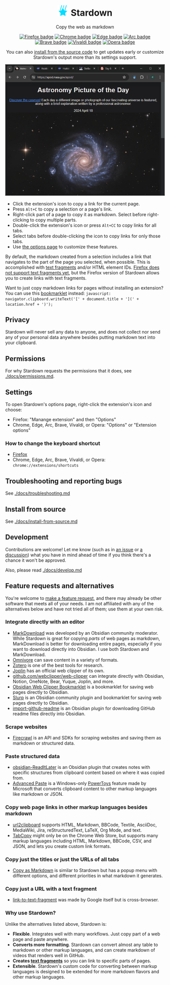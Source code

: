 <h1 align="center"><img width="35" alt="Stardown's icon" src="src/images/icon.svg"> Stardown</h1>

<p align="center">Copy the web as markdown</p>

<p align="center">
    <a href="https://addons.mozilla.org/en-US/firefox/addon/stardown/"><img alt="Firefox badge" src="https://img.shields.io/badge/Firefox-black.svg?logo=firefoxbrowser&style=for-the-badge"></a>
    <a href="https://chrome.google.com/webstore/detail/clicknohlhfdlfjfkaeongkbdgbmkbhb"><img alt="Chrome badge" src="https://img.shields.io/badge/Chrome-black.svg?logo=googlechrome&style=for-the-badge&logoColor=238d41"></a>
    <a href="https://microsoftedge.microsoft.com/addons/detail/stardown/apolhpopcbbillkbfkmdibedlgjffckf"><img alt="Edge badge" src="https://img.shields.io/badge/Edge-black.svg?logo=microsoftedge&style=for-the-badge&logoColor=33b9ab"></a>
    <!-- <a><img alt="Safari badge" src="https://img.shields.io/badge/Safari-black.svg?logo=safari&style=for-the-badge&logoColor=188ff3"></a> -->
    <a href="https://chrome.google.com/webstore/detail/clicknohlhfdlfjfkaeongkbdgbmkbhb"><img alt="Arc badge" src="https://img.shields.io/badge/Arc-black.svg?logo=arc&style=for-the-badge"></a>
    <a href="https://chrome.google.com/webstore/detail/clicknohlhfdlfjfkaeongkbdgbmkbhb"><img alt="Brave badge" src="https://img.shields.io/badge/Brave-black.svg?logo=brave&style=for-the-badge"></a>
    <a href="https://chrome.google.com/webstore/detail/clicknohlhfdlfjfkaeongkbdgbmkbhb"><img alt="Vivaldi badge" src="https://img.shields.io/badge/Vivaldi-black.svg?logo=vivaldi&style=for-the-badge"></a>
    <a href="https://chrome.google.com/webstore/detail/clicknohlhfdlfjfkaeongkbdgbmkbhb"><img alt="Opera badge" src="https://img.shields.io/badge/Opera-black.svg?logo=opera&style=for-the-badge"></a>
</p>
<p align="center">
    You can also
    <a href="./docs/install-from-source.md">
        install from the source code</a>
    to get updates early or customize Stardown's output more than its settings support.
</p>

<p align="center"><img alt="demo gif" src="https://github.com/Stardown-app/assets/blob/main/Stardown.gif"></p>

* Click the extension's icon to copy a link for the current page.
* Press `Alt+C` to copy a selection or a page's link.
* Right-click part of a page to copy it as markdown. Select before right-clicking to copy multiple parts.
* Double-click the extension's icon or press `Alt+CC` to copy links for all tabs.
* Select tabs before double-clicking the icon to copy links for only those tabs.
* Use [the options page](#settings) to customize these features.

By default, the markdown created from a selection includes a link that navigates to the part of the page you selected, when possible. This is accomplished with [text fragments](https://web.dev/articles/text-fragments) and/or HTML element IDs. [Firefox does not support text fragments yet](https://bugzilla.mozilla.org/show_bug.cgi?id=1753933), but the Firefox version of Stardown allows you to create links with text fragments.

<!--
Stardown is free except that if you get it from Apple's App Store, there is a small fee to help cover the $99 USD per year cost I'm paying to keep Stardown available in the App Store.
-->

Want to just copy markdown links for pages without installing an extension? You can use this [bookmarklet](https://en.wikipedia.org/wiki/Bookmarklet) instead: `javascript: navigator.clipboard.writeText('[' + document.title + '](' + location.href + ')');`

## Privacy

Stardown will never sell any data to anyone, and does not collect nor send any of your personal data anywhere besides putting markdown text into your clipboard.

## Permissions

For why Stardown requests the permissions that it does, see [./docs/permissions.md](./docs/permissions.md).

## Settings

To open Stardown's options page, right-click the extension's icon and choose:

* Firefox: "Manange extension" and then "Options"
* Chrome, Edge, Arc, Brave, Vivaldi, or Opera: "Options" or "Extension options"

### How to change the keyboard shortcut

* [Firefox](https://support.mozilla.org/en-US/kb/manage-extension-shortcuts-firefox)
* Chrome, Edge, Arc, Brave, Vivaldi, or Opera: `chrome://extensions/shortcuts`

## Troubleshooting and reporting bugs

See [./docs/troubleshooting.md](./docs/troubleshooting.md)

## Install from source

See [./docs/install-from-source.md](./docs/install-from-source.md)

## Development

Contributions are welcome! Let me know (such as in [an issue](https://github.com/Stardown-app/Stardown/issues) or [a discussion](https://github.com/Stardown-app/Stardown/discussions)) what you have in mind ahead of time if you think there's a chance it won't be approved.

Also, please read [./docs/develop.md](docs/develop.md)

## Feature requests and alternatives

You're welcome to [make a feature request](https://github.com/Stardown-app/Stardown/issues/new?assignees=&labels=enhancement&projects=&template=feature_request.md&title=), and there may already be other software that meets all of your needs. I am not affiliated with any of the alternatives below and have not tried all of them; use them at your own risk.

### Integrate directly with an editor

* [MarkDownload](https://github.com/deathau/markdownload) was developed by an Obsidian community moderator. While Stardown is great for copying *parts* of web pages as markdown, MarkDownload is better for downloading entire pages, especially if you want to download directly into Obsidian. I use both Stardown and MarkDownload.
* [Omnivore](https://omnivore.app/) can save content in a variety of formats.
* [Zotero](https://www.zotero.org/) is one of the best tools for research.
* [Joplin](https://github.com/laurent22/joplin/blob/dev/readme/apps/clipper.md) has an official web clipper of its own.
* [github.com/webclipper/web-clipper](https://github.com/webclipper/web-clipper) can integrate directly with Obsidian, Notion, OneNote, Bear, Yuque, Joplin, and more.
* [Obsidian Web Clipper Bookmarklet](https://gist.github.com/kepano/90c05f162c37cf730abb8ff027987ca3) is a bookmarklet for saving web pages directly to Obsidian.
* [Slurp](https://github.com/inhumantsar/slurp) is an Obsidian community plugin and bookmarklet for saving web pages directly to Obsidian.
* [import-github-readme](https://github.com/chasebank87/import-github-readme) is an Obsidian plugin for downloading GitHub readme files directly into Obsidian.

### Scrape websites

* [Firecrawl](https://github.com/mendableai/firecrawl) is an API and SDKs for scraping websites and saving them as markdown or structured data.

### Paste structured data

* [obsidian-ReadItLater](https://github.com/DominikPieper/obsidian-ReadItLater) is an Obsidian plugin that creates notes with specific structures from clipboard content based on where it was copied from.
* [Advanced Paste](https://learn.microsoft.com/en-us/windows/powertoys/advanced-paste) is a Windows-only [PowerToys](https://learn.microsoft.com/en-us/windows/powertoys/install) feature made by Microsoft that converts clipboard content to other markup languages like markdown or JSON.

### Copy web page links in other markup languages besides markdown

* [url2clipboard](https://github.com/asamuzaK/url2clipboard) supports HTML, Markdown, BBCode, Textile, AsciiDoc, MediaWiki, Jira, reStructuredText, LaTeX, Org Mode, and text.
* [TabCopy](https://chromewebstore.google.com/detail/tabcopy/micdllihgoppmejpecmkilggmaagfdmb) might only be on the Chrome Web Store, but supports many markup languages including HTML, Markdown, BBCode, CSV, and JSON, and lets you create custom link formats.

### Copy just the titles or just the URLs of all tabs

* [Copy as Markdown](https://github.com/yorkxin/copy-as-markdown) is similar to Stardown but has a popup menu with different options, and different priorities in what markdown it generates.

### Copy just a URL with a text fragment

* [link-to-text-fragment](https://github.com/GoogleChromeLabs/link-to-text-fragment) was made by Google itself but is cross-browser.

### Why use Stardown?

Unlike the alternatives listed above, Stardown is:

* **Flexible**. Integrates well with many workflows. Just copy part of a web page and paste anywhere.
* **Converts more formatting**. Stardown can convert almost any table to markdown or other markup languages, and can create markdown of videos that renders well in GitHub.
* **Creates [text fragments](https://web.dev/articles/text-fragments)** so you can link to specific parts of pages.
* **Extensible**. Stardown's custom code for converting between markup languages is designed to be extended for more markdown flavors and other markup languages.

